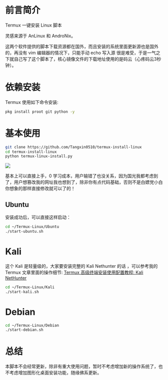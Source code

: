 # 前言简介
Termux 一键安装 Linux 脚本 

灵感来源于 AnLinux 和 AndroNix。

这两个软件提供的脚本下载资源都在国外，而且安装的系统里面更新源也是国外的，再没有 vim 编辑器的情况下，只能手动 echo 写入源 很是难受，于是一气之下就自己写了这个脚本了，核心镜像文件的下载地址使用的是码云（心疼码云3秒钟）。

# 依赖安装

Termux 使用如下命令安装:

```bash
pkg install proot git python -y
```

# 基本使用

```bash
git clone https://github.com/Tangxin0510/termux-install-linux
cd termux-install-linux
python termux-linux-install.py
```

![](imgs/15876443823741.jpg) 

基本上可以直接上手，0 学习成本，用户输错了也没关系，因为国光我都考虑到了，用户想篡改我的网址我也想到了，除非你有点代码基础，否则不是白嫖党小白你想象的那样直接修改就可以了的！

## Ubuntu

安装成功后，可以直接这样启动：

```bash
cd ~/Termux-Linux/Ubuntu
./start-ubuntu.sh
```

# Kali

这个 Kali 是轻量级的，大家要安装完整的 Kali Nethunter 的话 ，可以参考我的 Termux 文章里面的操作细节: [Termux 高级终端安装使用配置教程: Kali NetHunter](https://www.sqlsec.com/2018/05/termux.html#toc-heading-112)

```bash
cd ~/Termux-Linux/Kali
./start-kali.sh
```

# Debian

```bash
cd ~/Termux-Linux/Debian
./start-debian.sh
```



# 总结

本脚本不会经常更新，除非有重大使用问题，暂时不考虑增加新的操作系统了，也不考虑增加图形化桌面安装功能，随缘佛系更新。
